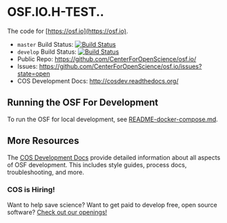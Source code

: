# OSF.IO.H-TEST..

The code for [https://osf.io](https://osf.io).

- `master` Build Status: [![Build Status](https://travis-ci.org/CenterForOpenScience/osf.io.svg?branch=master)](https://travis-ci.org/CenterForOpenScience/osf.io)
- `develop` Build Status: [![Build Status](https://travis-ci.org/CenterForOpenScience/osf.io.svg?branch=develop)](https://travis-ci.org/CenterForOpenScience/osf.io)
- Public Repo: https://github.com/CenterForOpenScience/osf.io/
- Issues: https://github.com/CenterForOpenScience/osf.io/issues?state=open
- COS Development Docs: http://cosdev.readthedocs.org/


## Running the OSF For Development

To run the OSF for local development, see [README-docker-compose.md](https://github.com/CenterForOpenScience/osf.io/blob/develop/README-docker-compose.md).

## More Resources

The [COS Development Docs](http://cosdev.readthedocs.org/) provide detailed information about all aspects of OSF development.
This includes style guides, process docs, troubleshooting, and more.

### COS is Hiring!

Want to help save science? Want to get paid to develop free, open source software? [Check out our openings!](http://cos.io/jobs)
